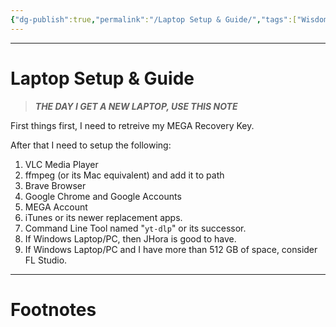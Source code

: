 ```yaml
---
{"dg-publish":true,"permalink":"/Laptop Setup & Guide/","tags":["Wisdom"]}
---
```



---
# Laptop Setup & Guide
> ***THE DAY I GET A NEW LAPTOP, USE THIS NOTE***

First things first, I need to retreive my MEGA Recovery Key.

After that I need to setup the following:
1. VLC Media Player
2. ffmpeg (or its Mac equivalent) and add it to path
3. Brave Browser
4. Google Chrome and Google Accounts
5. MEGA Account
6. iTunes or its newer replacement apps.
7. Command Line Tool named "`yt-dlp`" or its successor.
8. If Windows Laptop/PC, then JHora is good to have.
9. If Windows Laptop/PC and I have more than 512 GB of space, consider FL Studio.


---
# Footnotes